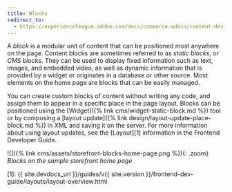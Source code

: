 ```yaml
---
title: Blocks
redirect_to:
  - https://experienceleague.adobe.com/docs/commerce-admin/content-design/elements/blocks/blocks.html
---
```


A _block_ is a modular unit of content that can be positioned most anywhere on the page. Content blocks are sometimes referred to as _static blocks_, or _CMS blocks_. They can be used to display fixed information such as text, images, and embedded video, as well as dynamic information that is provided by a widget or originates in a database or other source. Most elements on the home page are blocks that can be easily managed.

You can create custom blocks of content without writing any code, and assign them to appear in a specific place in the page layout. Blocks can be positioned using the [Widget]({% link cms/widget-static-block.md %}) tool or by composing a [layout update]({% link design/layout-update-place-block.md %}) in XML and saving it on the server. For more information about using layout updates, see the [Layout][1] information in the Frontend Developer Guide.

![]({% link cms/assets/storefront-blocks-home-page.png %}){: .zoom}
_Blocks on the sample storefront home page_

[1]: {{ site.devdocs_url }}/guides/v{{ site.version }}/frontend-dev-guide/layouts/layout-overview.html